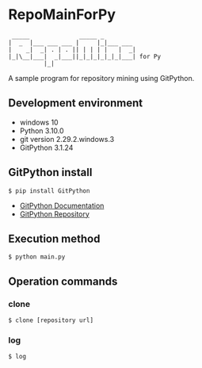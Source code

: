 # RepoMainForPy
```
 _____              _____ _                   
|  _  |___ ___ ___ |     |_|___ ___           
|    _|  _| . | . || | | | |   |  _|          
|_|\__|___|  _|___||_|_|_|_|_|_|___| for Py 
          |_|                                 
```
A sample program for repository mining using GitPython.

## Development environment
- windows 10
- Python 3.10.0
- git version 2.29.2.windows.3
- GitPython  3.1.24

## GitPython install
```
$ pip install GitPython
```
- [GitPython Documentation](https://gitpython.readthedocs.io/en/stable/index.html)
- [GitPython Repository](https://github.com/gitpython-developers/GitPython)

## Execution method
```
$ python main.py
```

## Operation commands

### clone
```
$ clone [repository url]
```

### log
```
$ log
```